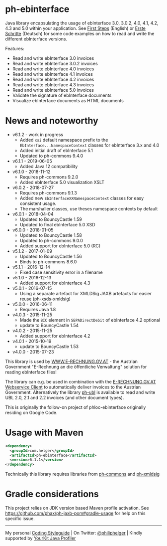 # ph-ebinterface

Java library encapsulating the usage of ebInterface 3.0, 3.0.2, 4.0, 4.1, 4.2, 4.3 and 5.0 within your application. 
See [First Steps](https://github.com/phax/ph-ebinterface/wiki/FirstSteps) (English) or 
[Erste Schritte](https://github.com/phax/ph-ebinterface/wiki/ErsteSchritte) (Deutsch) for some code examples on how to read and write the different ebInterface versions.

Features:

* Read and write ebInterface 3.0 invoices
* Read and write ebInterface 3.0.2 invoices
* Read and write ebInterface 4.0 invoices
* Read and write ebInterface 4.1 invoices
* Read and write ebInterface 4.2 invoices
* Read and write ebInterface 4.3 invoices
* Read and write ebInterface 5.0 invoices
* Validate the signature of ebInterface documents
* Visualize ebInterface documents as HTML documents
  
# News and noteworthy

* v6.1.2 - work in progress
    * Added `xsi` default namespace prefix to the `EbInterface...NamespaceContext` classes for ebInterface 3.x and 4.0 
    * Added initial draft of ebInterface 5.1
    * Updated to ph-commons 9.4.0
* v6.1.1 - 2019-06-05
    * Added Java 12 compatibility
* v6.1.0 - 2018-11-12
    * Requires ph-commons 9.2.0
    * Added ebInterface 5.0 visualization XSLT
* v6.0.2 - 2018-07-27
    * Requires ph-commons 9.1.3
    * Added new `EbInterfaceXXNamespaceContext` classes for easy consistent usage.
    * The marshaller classes, use theses namespace contexts by default
* v6.0.1 - 2018-04-04
    * Updated to BouncyCastle 1.59
    * Updated to final ebInterface 5.0 XSD
* v6.0.0 - 2018-01-05
    * Updated to BouncyCastle 1.58
    * Updated to ph-commons 9.0.0
    * Added support for ebInterface 5.0 (RC)
* v5.1.2 - 2017-01-09
    * Updated to BouncyCastle 1.56
    * Binds to ph-commons 8.6.0
* v5.1.1 - 2016-12-14
    * Fixed case sensitivity error in a filename
* v5.1.0 - 2016-12-13
    * Added support for ebInterface 4.3
* v5.0.1 - 2016-07-15
    * Using a separate artefact for XMLDSig JAXB artefacts for easier reuse (ph-xsds-xmldsig)
* v5.0.0 - 2016-06-11
    * Requires Java 1.8
* v4.0.3 - 2015-11-25
    * Made the `BIC` element in `SEPADirectDebit` of ebInterface 4.2 optional
    * update to BouncyCastle 1.54
* v4.0.2 - 2015-11-25
    * Added support for ebInterface 4.2
* v4.0.1 - 2015-10-19
    * update to BouncyCastle 1.53
* v4.0.0 - 2015-07-23   

This library is used by [WWW.E-RECHNUNG.GV.AT](http://www.e-rechnung.gv.at) - the Austrian Government "E-Rechnung an die öffentliche Verwaltung" solution for reading ebInterface files!

The library can e.g. be used in combination with the [E-RECHNUNG.GV.AT Webservice Client](https://github.com/phax/erechnung.gv.at-webservice-client) to automatically deliver invoices to the Austrian Government. Alternatively the library [ph-ubl](https://github.com/phax/ph-ubl) is available to read and write UBL 2.0, 2.1 and 2.2 invoices (and other document types).

This is originally the follow-on project of phloc-ebinterface originally residing on Google Code. 

# Usage with Maven

```xml
<dependency>
  <groupId>com.helger</groupId>
  <artifactId>ph-ebinterface</artifactId>
  <version>6.1.1</version>
</dependency>
```

Technically this library requires libraries from [ph-commons](https://github.com/phax/ph-commons) and [ph-xmldsig](https://github.com/phax/ph-xmldsig)


# Gradle considerations

This project relies on JDK version based Maven profile activation.
See https://github.com/phax/ph-jaxb-pom#gradle-usage for help on this specific issue. 

---

My personal [Coding Styleguide](https://github.com/phax/meta/blob/master/CodingStyleguide.md) |
On Twitter: <a href="https://twitter.com/philiphelger">@philiphelger</a> |
Kindly supported by [YourKit Java Profiler](https://www.yourkit.com)